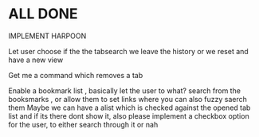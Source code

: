 # ALL DONE

IMPLEMENT HARPOON


Let user choose if the the tabsearch we leave the history or we reset and have a new view

Get me a command which removes a tab

Enable a bookmark list , basically let the user to what? search from the booksmarks , 
or allow them to set links where you can also fuzzy saerch them
Maybe we can have a alist which is checked against the opened tab list and if its there dont show it, also please implement a checkbox option for the user, to either search through it or nah


